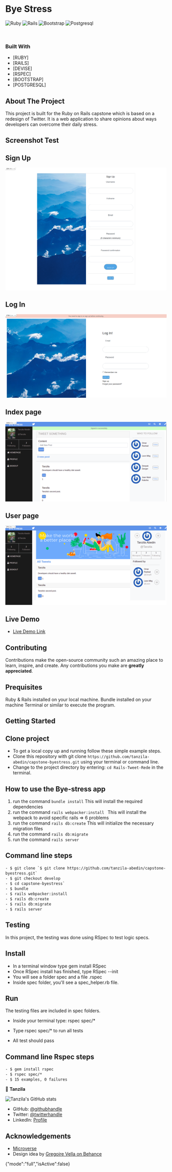 # Bye Stress

![Ruby](https://img.shields.io/badge/Ruby-CC342D?style=for-the-badge&logo=ruby&logoColor=white)
![Rails](https://img.shields.io/badge/Ruby_on_Rails-CC0000?style=for-the-badge&logo=ruby-on-rails&logoColor=white)
![Bootstrap](https://img.shields.io/badge/Bootstrap-563D7C?style=for-the-badge&logo=bootstrap&logoColor=white)
![Postgresql](https://img.shields.io/badge/PostgreSQL-316192?style=for-the-badge&logo=postgresql&logoColor=white)

<br />

### Built With

* [RUBY]
* [RAILS]
* [DEVISE]
* [RSPEC]
* [BOOTSTRAP]
* [POSTGRESQL]


<!-- ABOUT THE PROJECT   -->
## About The Project
This project is built for the Ruby on Rails capstone which is based on a redesign of Twitter.
 It is a web application to share opinions about ways developers can overcome their daily stress.

## Screenshot Test

## Sign Up
<p align="center">
  <img height="auto" src="app/assets/images/Signup.png">
</p>

## Log In
<p align="center">
  <img height="auto" src="app/assets/images/login.png">
</p>

## Index page

<p align="center">
  <img height="auto" src="app/assets/images/homepage.png">
</p>

## User page
<p align="center">
  <img height="auto" src="app/assets/images/profilepage.png">
</p>

## Live Demo

- [Live Demo Link](https://protected-sea-41317.herokuapp.com/)

## Contributing

Contributions make the open-source community such an amazing place to learn, inspire, and create. Any contributions you make are **greatly appreciated**.

## Prequisites

Ruby & Rails installed on your local machine.
Bundle installed on your machine
Terminal or similar to execute the program.


## Getting Started


## Clone project

- To get a local copy up and running follow these simple example steps.
- Clone this repository with git clone ```https://github.com/tanzila-abedin/capstone-byestress.git``` using your terminal or command line.
- Change to the project directory by entering: ```cd Rails-Tweet-Rede``` in the terminal.

## How to use the Bye-stress app
1. run the command ```bundle install```   This will install the required dependencies
2. run the command ```rails webpacker:install ``` This will install the webpack to avoid specific rails => 6 problems
3. run the command ```rails db:create``` This will initialize the necessary migration files
4. run the command ```rails db:migrate``` 
5. run the command ```rails server```

## Command line steps
```
- $ git clone `$ git clone https://github.com/tanzila-abedin/capstone-byestress.git`
- $ git checkout develop
- $ cd capstone-byestress`
- $ bundle 
- $ rails webpacker:install 
- $ rails db:create
- $ rails db:migrate
- $ rails server
```

## Testing
In this project, the testing was done using RSpec to test logic specs.

## Install
- In a terminal window type gem install RSpec
- Once RSpec install has finished, type RSpec --init
- You will see a folder spec and a file .rspec
- Inside spec folder, you'll see a spec_helper.rb file.

## Run
The testing files are included in spec folders.
- Inside your terminal type: rspec spec/*
- Type rspec spec/* to run all tests
 
- All test should pass

## Command line Rspec steps
```
- $ gem install rspec
- $ rspec spec/*
- $ 15 examples, 0 failures

```

👤 **Tanzila**

![Tanzila's GitHub stats](https://github-readme-stats.vercel.app/api?username=tanzila-abedin&count_private=true&theme=dark&show_icons=true)

- GitHub: [@githubhandle](https://github.com/tanzila-abedin)
- Twitter: [@twitterhandle](https://twitter.com/TanzilaAbedin)
- LinkedIn: [Profile](https://www.linkedin.com/in/tanzila-abedin-331440b2/)

<!-- ACKNOWLEDGEMENTS -->
## Acknowledgements

* [Microverse](https://www.microverse.org/)
* Design idea by [Gregoire Vella on Behance](https://www.behance.net/gregoirevella)


{"mode":"full","isActive":false}
